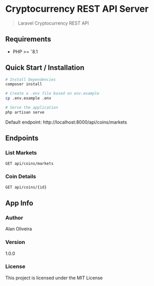 # Cryptocurrency REST API Server

> Laravel Cryptocurrency REST API

## Requirements
- PHP >= ˆ8.1

## Quick Start / Installation

``` bash
# Install Dependencies
composer install

# Create a .env file based on env.example
cp .env.example .env

# Serve the application
php artisan serve
```

Default endpoint: http://localhost:8000/api/coins/markets

## Endpoints

### List Markets
``` bash
GET api/coins/markets
```

### Coin Details
``` bash
GET api/coins/{id}
```

## App Info

### Author

Alan Oliveira

### Version

1.0.0

### License

This project is licensed under the MIT License